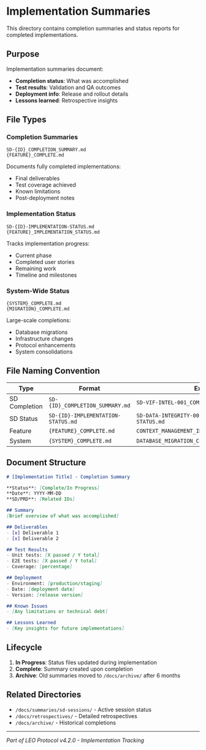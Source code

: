 # Implementation Summaries

This directory contains completion summaries and status reports for completed implementations.

## Purpose

Implementation summaries document:
- **Completion status**: What was accomplished
- **Test results**: Validation and QA outcomes
- **Deployment info**: Release and rollout details
- **Lessons learned**: Retrospective insights

## File Types

### Completion Summaries
```
SD-{ID}_COMPLETION_SUMMARY.md
{FEATURE}_COMPLETE.md
```

Documents fully completed implementations:
- Final deliverables
- Test coverage achieved
- Known limitations
- Post-deployment notes

### Implementation Status
```
SD-{ID}-IMPLEMENTATION-STATUS.md
{FEATURE}_IMPLEMENTATION_STATUS.md
```

Tracks implementation progress:
- Current phase
- Completed user stories
- Remaining work
- Timeline and milestones

### System-Wide Status
```
{SYSTEM}_COMPLETE.md
{MIGRATION}_COMPLETE.md
```

Large-scale completions:
- Database migrations
- Infrastructure changes
- Protocol enhancements
- System consolidations

## File Naming Convention

| Type | Format | Example |
|------|--------|---------|
| SD Completion | `SD-{ID}_COMPLETION_SUMMARY.md` | `SD-VIF-INTEL-001_COMPLETION_SUMMARY.md` |
| SD Status | `SD-{ID}-IMPLEMENTATION-STATUS.md` | `SD-DATA-INTEGRITY-001-IMPLEMENTATION-STATUS.md` |
| Feature | `{FEATURE}_COMPLETE.md` | `CONTEXT_MANAGEMENT_IMPLEMENTATION_COMPLETE.md` |
| System | `{SYSTEM}_COMPLETE.md` | `DATABASE_MIGRATION_COMPLETE.md` |

## Document Structure

```markdown
# [Implementation Title] - Completion Summary

**Status**: [Complete/In Progress]
**Date**: YYYY-MM-DD
**SD/PRD**: [Related IDs]

## Summary
[Brief overview of what was accomplished]

## Deliverables
- [x] Deliverable 1
- [x] Deliverable 2

## Test Results
- Unit tests: [X passed / Y total]
- E2E tests: [X passed / Y total]
- Coverage: [percentage]

## Deployment
- Environment: [production/staging]
- Date: [deployment date]
- Version: [release version]

## Known Issues
- [Any limitations or technical debt]

## Lessons Learned
- [Key insights for future implementations]
```

## Lifecycle

1. **In Progress**: Status files updated during implementation
2. **Complete**: Summary created upon completion
3. **Archive**: Old summaries moved to `/docs/archive/` after 6 months

## Related Directories

- `/docs/summaries/sd-sessions/` - Active session status
- `/docs/retrospectives/` - Detailed retrospectives
- `/docs/archive/` - Historical completions

---

*Part of LEO Protocol v4.2.0 - Implementation Tracking*
